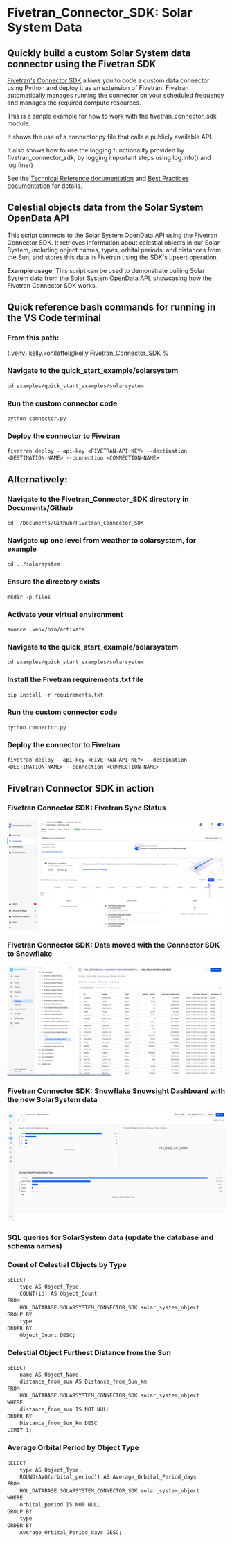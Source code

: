 # Fivetran_Connector_SDK: Solar System Data
 ## Quickly build a custom Solar System data connector using the Fivetran SDK

[Fivetran's Connector SDK](https://fivetran.com/docs/connectors/connector-sdk) allows you to code a custom data connector using Python and deploy it as an extension of Fivetran. Fivetran automatically manages running the connector on your scheduled frequency and manages the required compute resources.

This is a simple example for how to work with the fivetran_connector_sdk module. 

It shows the use of a connector.py file that calls a publicly available API.

It also shows how to use the logging functionality provided by fivetran_connector_sdk, by logging important steps using log.info() and log.fine()

See the [Technical Reference documentation](https://fivetran.com/docs/connectors/connector-sdk/technical-reference#update) and [Best Practices documentation](https://fivetran.com/docs/connectors/connector-sdk/best-practices) for details.

## Celestial objects data from the Solar System OpenData API

This script connects to the Solar System OpenData API using the Fivetran Connector SDK. It retrieves information about celestial objects in our Solar System, including object names, types, orbital periods, and distances from the Sun, and stores this data in Fivetran using the SDK's upsert operation.

**Example usage**: This script can be used to demonstrate pulling Solar System data from the Solar System OpenData API, showcasing how the Fivetran Connector SDK works.

## Quick reference bash commands for running in the VS Code terminal

### From this path: 
(.venv) kelly.kohlleffel@kelly Fivetran_Connector_SDK %

### Navigate to the quick_start_example/solarsystem
```
cd examples/quick_start_examples/solarsystem
```
### Run the custom connector code
```
python connector.py
```
### Deploy the connector to Fivetran
```
fivetran deploy --api-key <FIVETRAN-API-KEY> --destination <DESTINATION-NAME> --connection <CONNECTION-NAME>
```
## Alternatively: 

### Navigate to the Fivetran_Connector_SDK directory in Documents/Github
```
cd ~/Documents/Github/Fivetran_Connector_SDK
```
### Navigate up one level from weather to solarsystem, for example
```
cd ../solarsystem
```
### Ensure the directory exists
```
mkdir -p files
```
### Activate your virtual environment
```
source .venv/bin/activate
```
### Navigate to the quick_start_example/solarsystem
```
cd examples/quick_start_examples/solarsystem
```
### Install the Fivetran requirements.txt file
```
pip install -r requirements.txt
```
### Run the custom connector code
```
python connector.py
```
### Deploy the connector to Fivetran
```
fivetran deploy --api-key <FIVETRAN-API-KEY> --destination <DESTINATION-NAME> --connection <CONNECTION-NAME>
```
## Fivetran Connector SDK in action

### Fivetran Connector SDK: Fivetran Sync Status

![Fivetran Sync Status Screenshot](./images/fivetran_syncstatus_solarsystem_connector_sdk.png)

### Fivetran Connector SDK: Data moved with the Connector SDK to Snowflake

![Snowflake Snowsight Data Preview Screenshot](./images/snowflake_snowsight_datapreview_solarsystem_connector_sdk.png)

### Fivetran Connector SDK: Snowflake Snowsight Dashboard with the new SolarSystem data

![Snowflake Snowsight Dashboard Screenshot](./images/snowflake_snowsight_dashboard_solarsystem_connector_sdk.png)

### SQL queries for SolarSystem data (update the database and schema names)

### Count of Celestial Objects by Type
```
SELECT 
    type AS Object_Type,
    COUNT(id) AS Object_Count
FROM 
    HOL_DATABASE.SOLARSYSTEM_CONNECTOR_SDK.solar_system_object
GROUP BY 
    type
ORDER BY 
    Object_Count DESC;
```
### Celestial Object Furthest Distance from the Sun
```
SELECT 
    name AS Object_Name,
    distance_from_sun AS Distance_from_Sun_km
FROM 
    HOL_DATABASE.SOLARSYSTEM_CONNECTOR_SDK.solar_system_object
WHERE 
    distance_from_sun IS NOT NULL
ORDER BY 
    Distance_from_Sun_km DESC
LIMIT 1;
```
### Average Orbital Period by Object Type
```
SELECT 
    type AS Object_Type,
    ROUND(AVG(orbital_period)) AS Average_Orbital_Period_days
FROM 
    HOL_DATABASE.SOLARSYSTEM_CONNECTOR_SDK.solar_system_object
WHERE 
    orbital_period IS NOT NULL
GROUP BY 
    type
ORDER BY 
    Average_Orbital_Period_days DESC;
```
